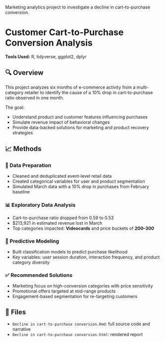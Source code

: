 Marketing analytics project to investigate a decline in cart-to-purchase conversion.
# Customer Cart-to-Purchase Conversion Analysis

**Tools Used:** R, tidyverse, ggplot2, dplyr

## 🔍 Overview
This project analyzes six months of e-commerce activity from a multi-category retailer to identify the cause of a 10% drop in cart-to-purchase ratio observed in one month.

The goal:  
- Understand product and customer features influencing purchases  
- Simulate revenue impact of behavioral changes  
- Provide data-backed solutions for marketing and product recovery strategies

## 📈 Methods

### 🧹 Data Preparation
- Cleaned and deduplicated event-level retail data
- Created categorical variables for user and product segmentation
- Simulated March data with a 10% drop in purchases from February baseline

### 📊 Exploratory Data Analysis
- Cart-to-purchase ratio dropped from 0.59 to 0.53  
- $213,921 in estimated revenue lost in March  
- Top categories impacted: **Videocards** and price buckets of **$200–$300**

### 🤖 Predictive Modeling
- Built classification models to predict purchase likelihood
- Key variables: user session duration, interaction frequency, and product category diversity

### ✅ Recommended Solutions
- Marketing focus on high-conversion categories with price sensitivity  
- Promotional offers targeted at mid-range products  
- Engagement-based segmentation for re-targeting customers

## 📎 Files
- `Decline in cart-to-purchase conversion.Rmd`: full source code and narrative  
- `Decline in cart-to-purchase conversion.html`: rendered report 
